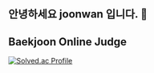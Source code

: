 ## 안녕하세요 joonwan 입니다. 👋

## Baekjoon Online Judge

[![Solved.ac Profile](http://mazassumnida.wtf/api/v2/generate_badge?boj=wan0808)](https://solved.ac/wan0808/) 
<!--
**joonwan/joonwan** is a ✨ _special_ ✨ repository because its `README.md` (this file) appears on your GitHub profile.

Here are some ideas to get you started:

- 🔭 I’m currently working on ...
- 🌱 I’m currently learning ...
- 👯 I’m looking to collaborate on ...
- 🤔 I’m looking for help with ...
- 💬 Ask me about ...
- 📫 How to reach me: ...
- 😄 Pronouns: ...
- ⚡ Fun fact: ...
-->
